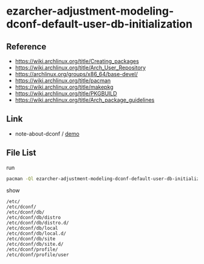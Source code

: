 
# ezarcher-adjustment-modeling-dconf-default-user-db-initialization


## Reference

* https://wiki.archlinux.org/title/Creating_packages
* https://wiki.archlinux.org/title/Arch_User_Repository
* https://archlinux.org/groups/x86_64/base-devel/
* https://wiki.archlinux.org/title/pacman
* https://wiki.archlinux.org/title/makepkg
* https://wiki.archlinux.org/title/PKGBUILD
* https://wiki.archlinux.org/title/Arch_package_guidelines


## Link

* note-about-dconf / [demo](https://github.com/samwhelp/note-about-dconf/tree/gh-pages/_demo)


## File List

run

``` sh
pacman -Ql ezarcher-adjustment-modeling-dconf-default-user-db-initialization -q
```

show

```
/etc/
/etc/dconf/
/etc/dconf/db/
/etc/dconf/db/distro
/etc/dconf/db/distro.d/
/etc/dconf/db/local
/etc/dconf/db/local.d/
/etc/dconf/db/site
/etc/dconf/db/site.d/
/etc/dconf/profile/
/etc/dconf/profile/user
```
